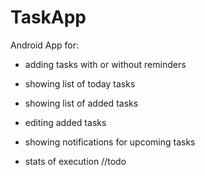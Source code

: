 # TaskApp
Android App for:
- adding tasks with or without reminders 
- showing list of today tasks 
- showing list of added tasks
- editing added tasks
- showing notifications for upcoming tasks

- stats of execution //todo


   
